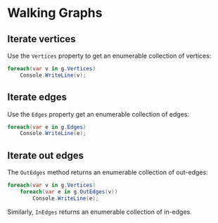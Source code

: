 # Walking Graphs

## Iterate vertices

Use the `Vertices` property to get an enumerable collection of vertices:

```csharp
foreach(var v in g.Vertices)
    Console.WriteLine(v);
```

## Iterate edges

Use the `Edges` property get an enumerable collection of edges:

```csharp
foreach(var e in g.Edges)
    Console.WriteLine(e);
```

## Iterate out edges

The `OutEdges` method returns an enumerable collection of out-edges:

```csharp
foreach(var v in g.Vertices)
    foreach(var e in g.OutEdges(v))
        Console.WriteLine(e);
```

Similarly, `InEdges` returns an enumerable collection of in-edges.
